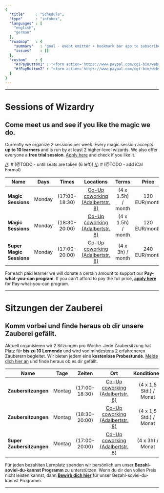 ```yaml
---
{
  "title"     : "Schedule",
  "type"      : "infobox",
  "languages" : [
    "english",
    "german"
  ],
  "roadmap"   : {
    "summary"   : "goal - event emitter + bookmark bar app to subscribe",
    "issues"    : []
  },
  "custom"    : {
    "#!PayButton1" : "<form action='https://www.paypal.com/cgi-bin/webscr' method='post' target='_top'><input type='hidden' name='cmd' value='_s-xclick'><input type='hidden' name='hosted_button_id' value='XBL642GPC374S'><input type='image' src='https://www.paypalobjects.com/en_US/i/btn/btn_subscribe_SM.gif' border='0' name='submit' alt='PayPal - The safer, easier way to pay online!'><img alt=' border='0' src='https://www.paypalobjects.com/en_US/i/scr/pixel.gif' width='1' height='1'></form>",
    "#!PayButton2" : "<form action='https://www.paypal.com/cgi-bin/webscr' method='post' target='_top'><input type='hidden' name='cmd' value='_s-xclick'><input type='hidden' name='hosted_button_id' value='46KNLUBYJYZUY'><input type='image' src='https://www.paypalobjects.com/en_US/i/btn/btn_subscribe_SM.gif' border='0' name='submit' alt='PayPal - The safer, easier way to pay online!'><img alt=' border='0' src='https://www.paypalobjects.com/en_US/i/scr/pixel.gif' width='1' height='1'></form>"
  }  
}
---
```


---
[](@english)
# Sessions of Wizardry

## Come meet us and see if you like the magic we do.

Currently we organize 2 sessions per week. Every magic session accepts **up to 10 learners** and is run by at least 2 higher-level wizards. We also offer everyone a **free trial session**. [Apply here](mailto:wizard@amigos.institute) and check if you like it.


[//]: # (@TODO - next free workshop - sunday)
[//]: # (@TODO - monday + thursday sessions)
[//]: # (@TODO - until seats are taken (6 left))
[//]: # (@TODO - add iCal Format)

| Name                      | Days     | Times         | Locations | Terms  | Price | Subscribe |
| ------------------------- |:--------:|:-------------:|:---------:|:-----:| :----:| :--------:|
| **Magic Sessions**            |  Monday  | (17:00-18:30) | [Co-Up coworking (Adalbertstr. 8)](address) | (4 x 1.5h) / month  |   120 EUR/month      | [{{Pay Button}}](#!PayButton1)   |
| **Magic Sessions**            |  Monday  | (18:30-20:00) | [Co-Up coworking (Adalbertstr. 8)](address) | (4 x 1.5h) / month  |   120 EUR/month      | [{{Pay Button}}](#!PayButton1)   |
| **Super Magic Sessions**      |  Monday  | (17:00-20:00) | [Co-Up coworking (Adalbertstr. 8)](address) | (4 x 3h) / month  |   240 EUR/month     | [{{Pay Button}}](#!PayButton2)   |

For each paid learner we will donate a certain amount to support our **Pay-what-you-can program**. If you can't afford to pay the full price, **[apply here](mailto:wizard@amigos.institute?Subject=Application:%20For%20the%20Pay-what-you-can%20program&Body=%0D%0A)** for Pay-what-you-can program.

---
[](@german)
# Sitzungen der Zauberei

## Komm vorbei und finde heraus ob dir unsere Zauberei gefällt.

Aktuell organisieren wir 2 Sitzungen pro Woche. Jede Zaubersitzung hat Platz für **bis zu 10 Lernende** und wird von mindestens 2 erfahreneren Zauberern begleitet. Wir bieten jedem eine **kostenlose Probestunde**. [Melde dich hier an](mailto:wizard@amigos.institute) und finde heraus ob es dir gefällt.


| Name                      | Tage     | Zeiten         | Ort | Konditionen  | Preis | Anmelden |
| ------------------------- |:--------:|:-------------:|:---------:|:-----:| :----:| :--------:|
| **Zaubersitzungen**            |  Montag  | (17:00-18:30) | [Co-Up coworking (Adalbertstr. 8)](address) | (4 x 1,5 Std.) / Monat  |   120 EUR / Monat      | [{{Pay Button}}](#!PayButton1)   |
| **Zaubersitzungen**            |  Montag  | (18:30-20:00) | [Co-Up coworking (Adalbertstr. 8)](address) | (4 x 1,5 Std.) / Monat  |   120 EUR / Monat      | [{{Pay Button}}](#!PayButton1)   |
| **Super Zaubersitzungen**      |  Montag  | (17:00-20:00) | [Co-Up coworking (Adalbertstr. 8)](address) | (4 x 3h) / Monat  |   240 EUR / Monat     | [{{Pay Button}}](#!PayButton2)   |

Für jeden bezahlten Lernplatz spenden wir persönlich um unser **Bezahl-soviel-du-kannst Programm** zu unterstützen. Wenn du dir den vollen Preis nicht leisten kannst, dann **[Bewirb dich hier](mailto:wizard@amigos.institute?Subject=Application:%20For%20the%20Pay-what-you-can%20program&Body=%0D%0A)** für unser Bezahl-soviel-du-kannst Programm.

---

[address]: (https://www.google.de/maps/dir//co.up,+Adalbertstra%C3%9Fe+8,+10999+Berlin,+Deutschland/@52.50033,13.419786,17z/data=!4m12!1m3!3m2!1s0x47a84e337e23d413:0x2cfd69e5a9f68f1a!2sco.up!4m7!1m0!1m5!1m1!1s0x47a84e337e23d413:0x2cfd69e5a9f68f1a!2m2!1d13.419786!2d52.50033)
